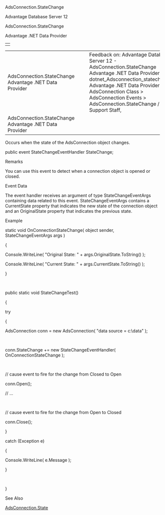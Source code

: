 AdsConnection.StateChange




Advantage Database Server 12  

AdsConnection.StateChange

Advantage .NET Data Provider

|  |
| --- |
|  |

|  |  |  |  |  |
| --- | --- | --- | --- | --- |
| AdsConnection.StateChange  Advantage .NET Data Provider |  |  | Feedback on: Advantage Database Server 12 - AdsConnection.StateChange Advantage .NET Data Provider dotnet\_Adsconnection\_statechange Advantage .NET Data Provider > AdsConnection Class > AdsConnection Events > AdsConnection.StateChange / Dear Support Staff, |  |
| AdsConnection.StateChange  Advantage .NET Data Provider |  |  |  |  |

Occurs when the state of the AdsConnection object changes.

public event StateChangeEventHandler StateChange;

Remarks

You can use this event to detect when a connection object is opened or closed.

Event Data

The event handler receives an argument of type StateChangeEventArgs containing data related to this event. StateChangeEventArgs contains a CurrentState property that indicates the new state of the connection object and an OriginalState property that indicates the previous state.

Example

static void OnConnectionStateChange( object sender, StateChangeEventArgs args )

{

Console.WriteLine( "Original State: " + args.OriginalState.ToString() );

Console.WriteLine( "Current State: " + args.CurrentState.ToString() );

}

 

public static void StateChangeTest()

{

try

{

AdsConnection conn = new AdsConnection( "data source = c:\\data" );

 

conn.StateChange += new StateChangeEventHandler( OnConnectionStateChange );

 

// cause event to fire for the change from Closed to Open

conn.Open();

// ...

 

// cause event to fire for the change from Open to Closed

conn.Close();

}

catch (Exception e)

{

Console.WriteLine( e.Message );

}

 

}

See Also

[AdsConnection.State](dotnet_adsconnection_state.htm)